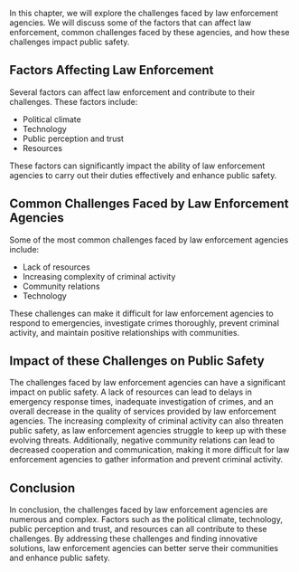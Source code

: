 
In this chapter, we will explore the challenges faced by law enforcement agencies. We will discuss some of the factors that can affect law enforcement, common challenges faced by these agencies, and how these challenges impact public safety.

Factors Affecting Law Enforcement
---------------------------------

Several factors can affect law enforcement and contribute to their challenges. These factors include:

* Political climate
* Technology
* Public perception and trust
* Resources

These factors can significantly impact the ability of law enforcement agencies to carry out their duties effectively and enhance public safety.

Common Challenges Faced by Law Enforcement Agencies
---------------------------------------------------

Some of the most common challenges faced by law enforcement agencies include:

* Lack of resources
* Increasing complexity of criminal activity
* Community relations
* Technology

These challenges can make it difficult for law enforcement agencies to respond to emergencies, investigate crimes thoroughly, prevent criminal activity, and maintain positive relationships with communities.

Impact of these Challenges on Public Safety
-------------------------------------------

The challenges faced by law enforcement agencies can have a significant impact on public safety. A lack of resources can lead to delays in emergency response times, inadequate investigation of crimes, and an overall decrease in the quality of services provided by law enforcement agencies. The increasing complexity of criminal activity can also threaten public safety, as law enforcement agencies struggle to keep up with these evolving threats. Additionally, negative community relations can lead to decreased cooperation and communication, making it more difficult for law enforcement agencies to gather information and prevent criminal activity.

Conclusion
----------

In conclusion, the challenges faced by law enforcement agencies are numerous and complex. Factors such as the political climate, technology, public perception and trust, and resources can all contribute to these challenges. By addressing these challenges and finding innovative solutions, law enforcement agencies can better serve their communities and enhance public safety.
